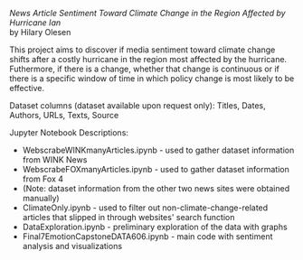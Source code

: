 *News Article Sentiment Toward Climate Change in the Region Affected by Hurricane Ian*  
by Hilary Olesen

This project aims to discover if media sentiment toward climate change shifts after a costly hurricane in the region most affected by the hurricane. Futhermore, if there is a change, whether that change is continuous or if there is a specific window of time in which policy change is most likely to be effective.

Dataset columns (dataset available upon request only): Titles,	Dates,	Authors,	URLs,	Texts,	Source

Jupyter Notebook Descriptions:
* WebscrabeWINKmanyArticles.ipynb - used to gather dataset information from WINK News
* WebscrabeFOXmanyArticles.ipynb - used to gather dataset information from Fox 4
* (Note: dataset information from the other two news sites were obtained manually)
* ClimateOnly.ipynb - used to filter out non-climate-change-related articles that slipped in through websites' search function
* DataExploration.ipynb - preliminary exploration of the data with graphs
* Final7EmotionCapstoneDATA606.ipynb - main code with sentiment analysis and visualizations
